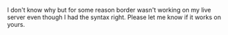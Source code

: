 I don't know why but for some reason border wasn't working on my live server even though I had the syntax right. Please let me know if it works on yours.
